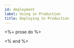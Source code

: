 ```yaml
---
id: deployment
label: Using in Production
title: Deploying to Production
---
```


<%= prose do %>

<% end %>